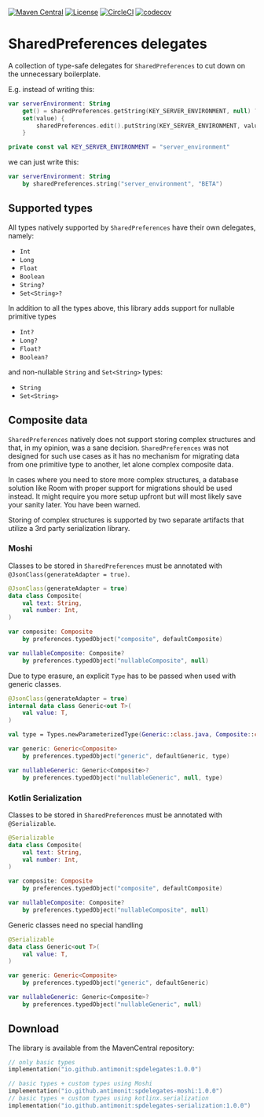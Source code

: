 [![Maven Central](https://img.shields.io/maven-central/v/io.github.antimonit/spdelegates.svg?label=Maven%20Central)](https://search.maven.org/search?q=g:%22io.github.antimonit%22%20AND%20a:%22spdelegates%22)
[![License](https://img.shields.io/badge/License-Apache%202.0-blue.svg)](https://opensource.org/licenses/Apache-2.0)
[![CircleCI](https://img.shields.io/circleci/build/gh/Antimonit/SharedPreferencesDelegates?label=CircleCI)](https://circleci.com/gh/Antimonit/SharedPreferencesDelegates)
[![codecov](https://codecov.io/gh/Antimonit/SharedPreferencesDelegates/graph/badge.svg?token=ZK4VJZSPFI)](https://codecov.io/gh/Antimonit/SharedPreferencesDelegates)

# SharedPreferences delegates

A collection of type-safe delegates for `SharedPreferences` to cut down on the unnecessary 
boilerplate.

E.g. instead of writing this:
```kotlin
var serverEnvironment: String
    get() = sharedPreferences.getString(KEY_SERVER_ENVIRONMENT, null) ?: "BETA"
    set(value) {
        sharedPreferences.edit().putString(KEY_SERVER_ENVIRONMENT, value).apply()
    }

private const val KEY_SERVER_ENVIRONMENT = "server_environment"
```

we can just write this:

```kotlin
var serverEnvironment: String
    by sharedPreferences.string("server_environment", "BETA")
```

## Supported types

All types natively supported by `SharedPreferences` have their own delegates, namely:
* `Int`
* `Long`
* `Float`
* `Boolean`
* `String?`
* `Set<String>?`

In addition to all the types above, this library adds support for nullable primitive types

* `Int?`
* `Long?`
* `Float?`
* `Boolean?`

and non-nullable `String` and `Set<String>` types:
* `String`
* `Set<String>`

## Composite data

`SharedPreferences` natively does not support storing complex structures and that, in my opinion,
was a sane decision. `SharedPreferences` was not designed for such use cases as it has no mechanism
for migrating data from one primitive type to another, let alone complex composite data.

In cases where you need to store more complex structures, a database solution like Room with proper
support for migrations should be used instead. It might require you more setup upfront but will 
most likely save your sanity later. You have been warned.

Storing of complex structures is supported by two separate artifacts that utilize a 3rd party 
serialization library.

### Moshi
Classes to be stored in `SharedPreferences` must be annotated with 
`@JsonClass(generateAdapter = true)`.

```kotlin
@JsonClass(generateAdapter = true)
data class Composite(
    val text: String,
    val number: Int,
)

var composite: Composite
    by preferences.typedObject("composite", defaultComposite)

var nullableComposite: Composite?
    by preferences.typedObject("nullableComposite", null)
```

Due to type erasure, an explicit `Type` has to be passed when used with generic classes. 
```kotlin
@JsonClass(generateAdapter = true)
internal data class Generic<out T>(
    val value: T,
)

val type = Types.newParameterizedType(Generic::class.java, Composite::class.java)

var generic: Generic<Composite>
    by preferences.typedObject("generic", defaultGeneric, type)

var nullableGeneric: Generic<Composite>?
    by preferences.typedObject("nullableGeneric", null, type)
```

### Kotlin Serialization
Classes to be stored in `SharedPreferences` must be annotated with `@Serializable`.

```kotlin
@Serializable
data class Composite(
    val text: String,
    val number: Int,
)

var composite: Composite
    by preferences.typedObject("composite", defaultComposite)

var nullableComposite: Composite?
    by preferences.typedObject("nullableComposite", null)
```

Generic classes need no special handling

```kotlin
@Serializable
data class Generic<out T>(
    val value: T,
)

var generic: Generic<Composite>
    by preferences.typedObject("generic", defaultGeneric)

var nullableGeneric: Generic<Composite>?
    by preferences.typedObject("nullableGeneric", null)
```

## Download

The library is available from the MavenCentral repository:

```kotlin
// only basic types
implementation("io.github.antimonit:spdelegates:1.0.0")

// basic types + custom types using Moshi
implementation("io.github.antimonit:spdelegates-moshi:1.0.0")
// basic types + custom types using kotlinx.serialization
implementation("io.github.antimonit:spdelegates-serialization:1.0.0")
```
 